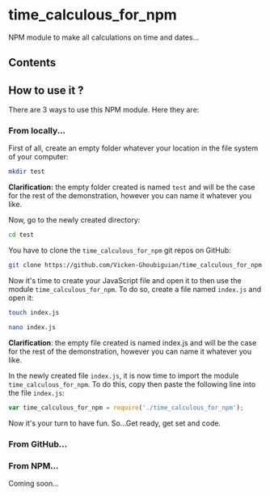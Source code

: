 # time_calculous_for_npm
NPM module to make all calculations on time and dates...

## Contents

## How to use it ?

There are 3 ways to use this NPM module. Here they are:

### From locally...

First of all, create an empty folder whatever your location in the file 
system of your computer:
```bash
mkdir test
```
__Clarification:__ the empty folder created is named ```test``` and will 
be the case for the rest of the demonstration, however you can name it 
whatever you like.

Now, go to the newly created directory:
```bash
cd test
```
You have to clone the ```time_calculous_for_npm``` git repos on GitHub:
```bash
git clone https://github.com/Vicken-Ghoubiguian/time_calculous_for_npm
```
Now it's time to create your JavaScript file and open it to then use the 
module ```time_calculous_for_npm```. To do so, create a file named 
```index.js``` and open it:
```bash
touch index.js

nano index.js
```
__Clarification__: the empty file created is named index.js and will be 
the case for the rest of the demonstration, however you can name it 
whatever you like.

In the newly created file ```index.js```, it is now time to import the 
module ```time_calculous_for_npm```. To do this, copy then paste the 
following line into the file ```index.js```:
```js
var time_calculous_for_npm = require('./time_calculous_for_npm');
```
Now it's your turn to have fun. So...Get ready, get set and code.

### From GitHub...



### From NPM...

Coming soon...
